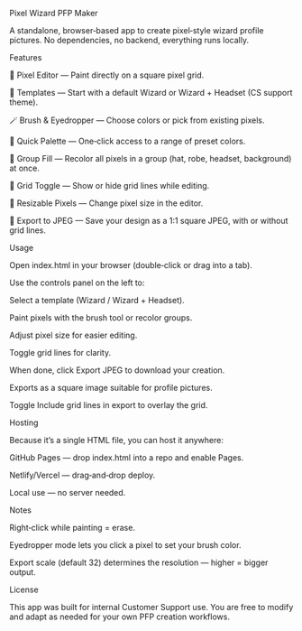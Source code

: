 Pixel Wizard PFP Maker

A standalone, browser‑based app to create pixel‑style wizard profile pictures. No dependencies, no backend, everything runs locally.

Features

🎨 Pixel Editor — Paint directly on a square pixel grid.

🧙 Templates — Start with a default Wizard or Wizard + Headset (CS support theme).

🪄 Brush & Eyedropper — Choose colors or pick from existing pixels.

🌈 Quick Palette — One‑click access to a range of preset colors.

🧩 Group Fill — Recolor all pixels in a group (hat, robe, headset, background) at once.

🔲 Grid Toggle — Show or hide grid lines while editing.

📐 Resizable Pixels — Change pixel size in the editor.

💾 Export to JPEG — Save your design as a 1:1 square JPEG, with or without grid lines.

Usage

Open index.html in your browser (double‑click or drag into a tab).

Use the controls panel on the left to:

Select a template (Wizard / Wizard + Headset).

Paint pixels with the brush tool or recolor groups.

Adjust pixel size for easier editing.

Toggle grid lines for clarity.

When done, click Export JPEG to download your creation.

Exports as a square image suitable for profile pictures.

Toggle Include grid lines in export to overlay the grid.

Hosting

Because it’s a single HTML file, you can host it anywhere:

GitHub Pages — drop index.html into a repo and enable Pages.

Netlify/Vercel — drag‑and‑drop deploy.

Local use — no server needed.

Notes

Right‑click while painting = erase.

Eyedropper mode lets you click a pixel to set your brush color.

Export scale (default 32) determines the resolution — higher = bigger output.

License

This app was built for internal Customer Support use. You are free to modify and adapt as needed for your own PFP creation workflows.
